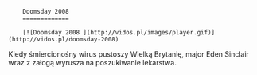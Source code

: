 
        Doomsday 2008 
        =============
        
        [![Doomsday 2008 ](http://vidos.pl/images/player.gif)](http://vidos.pl/doomsday-2008)
        
        
 Kiedy śmiercionośny wirus pustoszy Wielką Brytanię, major Eden Sinclair wraz z załogą wyrusza na poszukiwanie lekarstwa.
    